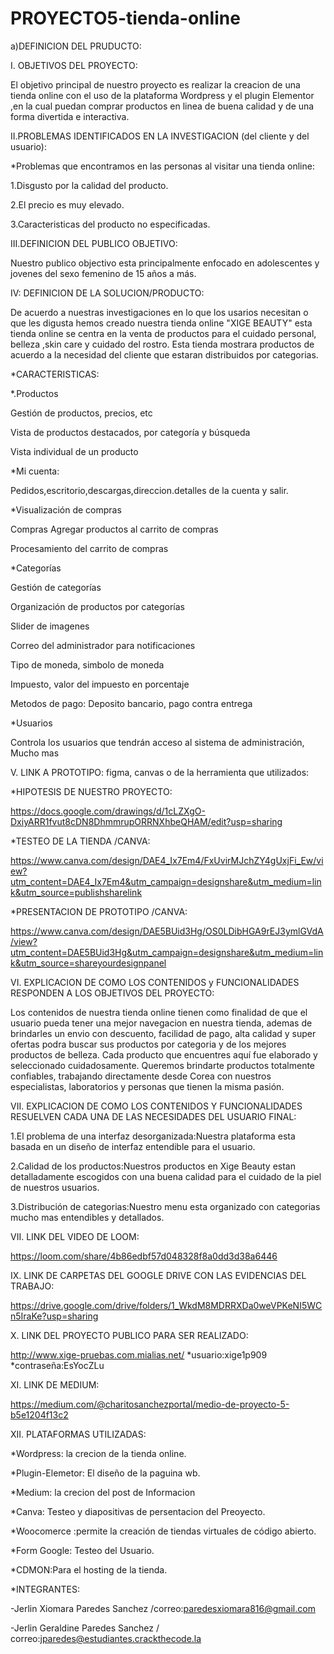 # PROYECTO5-tienda-online

a)DEFINICION DEL PRUDUCTO:

I. OBJETIVOS DEL PROYECTO:

El objetivo principal de nuestro proyecto es realizar la creacion de una tienda online  con el uso de la plataforma Wordpress y el  plugin Elementor ,en la cual puedan comprar productos en linea de buena calidad y de una forma divertida e interactiva.

II.PROBLEMAS IDENTIFICADOS EN LA INVESTIGACION (del cliente y del usuario):

*Problemas que encontramos en las personas al visitar una tienda online:

1.Disgusto por la calidad del producto.

2.El precio es muy elevado.

3.Caracteristicas del producto no especificadas.

III.DEFINICION DEL PUBLICO OBJETIVO:

Nuestro publico objectivo esta principalmente enfocado en adolescentes y jovenes del sexo femenino de 15 años a más.

IV: DEFINICION DE LA SOLUCION/PRODUCTO:

De acuerdo a nuestras investigaciones en lo que los usarios necesitan o que les digusta hemos creado nuestra tienda online "XIGE BEAUTY" esta tienda online se centra en la venta de productos para el cuidado personal, belleza ,skin care y cuidado del rostro. Esta tienda mostrara productos de acuerdo a la necesidad del cliente que estaran distribuidos por categorias.



*CARACTERISTICAS:

*.Productos


Gestión de productos, precios, etc

Vista de productos destacados, por categoría y búsqueda

Vista individual de un producto


*Mi cuenta:


Pedidos,escritorio,descargas,direccion.detalles de la cuenta y salir.


*Visualización de compras


Compras
Agregar productos al carrito de compras

Procesamiento del carrito de compras

*Categorías


Gestión de categorías

Organización de productos por categorías

Slider de imagenes

Correo del administrador para notificaciones

Tipo de moneda, simbolo de moneda

Impuesto, valor del impuesto en porcentaje

Metodos de pago: Deposito bancario, pago contra entrega

*Usuarios


Controla los usuarios que tendrán acceso al sistema de administración,
Mucho mas


V. LINK A PROTOTIPO: figma, canvas o de la herramienta que utilizados:

*HIPOTESIS DE NUESTRO PROYECTO:

https://docs.google.com/drawings/d/1cLZXgO-DxiyARR1fvut8cDN8DhmmrupORRNXhbeQHAM/edit?usp=sharing

     

*TESTEO DE LA TIENDA /CANVA:

https://www.canva.com/design/DAE4_Ix7Em4/FxUvirMJchZY4gUxjFi_Ew/view?utm_content=DAE4_Ix7Em4&utm_campaign=designshare&utm_medium=link&utm_source=publishsharelink

*PRESENTACION DE PROTOTIPO /CANVA:

https://www.canva.com/design/DAE5BUid3Hg/OS0LDibHGA9rEJ3ymlGVdA/view?utm_content=DAE5BUid3Hg&utm_campaign=designshare&utm_medium=link&utm_source=shareyourdesignpanel

VI. EXPLICACION DE COMO LOS CONTENIDOS y FUNCIONALIDADES RESPONDEN A LOS OBJETIVOS DEL PROYECTO:

Los contenidos de nuestra tienda online tienen como finalidad de que el usuario pueda tener una mejor navegacion en nuestra tienda, ademas de brindarles un envio con descuento, facilidad de pago, alta calidad y super ofertas podra buscar sus productos por categoria y de los  mejores productos de belleza.
Cada producto que encuentres aquí fue elaborado y seleccionado cuidadosamente. Queremos brindarte productos totalmente confiables, trabajando directamente desde Corea con nuestros especialistas, laboratorios y personas que tienen la misma pasión.

VII. EXPLICACION DE COMO LOS CONTENIDOS Y FUNCIONALIDADES RESUELVEN CADA UNA DE LAS NECESIDADES DEL USUARIO FINAL:

1.El problema de una interfaz desorganizada:Nuestra plataforma esta basada en un diseño de interfaz entendible para el usuario.

2.Calidad de los productos:Nuestros productos en Xige Beauty estan detalladamente escogidos con una buena calidad para el cuidado de la piel de nuestros usuarios. 

3.Distribución de categorias:Nuestro menu esta organizado con categorias mucho mas entendibles y detallados.

VII. LINK DEL VIDEO DE LOOM:

https://loom.com/share/4b86edbf57d048328f8a0dd3d38a6446

IX. LINK DE CARPETAS DEL GOOGLE DRIVE CON LAS EVIDENCIAS DEL TRABAJO:

https://drive.google.com/drive/folders/1_WkdM8MDRRXDa0weVPKeNI5WCn5IraKe?usp=sharing

X. LINK DEL PROYECTO PUBLICO PARA SER REALIZADO:

http://www.xige-pruebas.com.mialias.net/
*usuario:xige1p909
*contraseña:EsYocZLu

XI. LINK DE MEDIUM:

https://medium.com/@charitosanchezportal/medio-de-proyecto-5-b5e1204f13c2

XII. PLATAFORMAS UTILIZADAS:

 *Wordpress: la crecion de la tienda online.
 
 *Plugin-Elemetor: El diseño de la paguina wb.
 
 *Medium: la crecion del post de Informacion
 
 *Canva: Testeo y diapositivas de persentacion del Preoyecto.
 
 *Woocomerce :permite la creación de tiendas virtuales de código abierto. 
 
 *Form Google: Testeo del Usuario.
 
 *CDMON:Para el hosting de la tienda.
 
 
 *INTEGRANTES:
 
 -Jerlin Xiomara Paredes Sanchez /correo:paredesxiomara816@gmail.com
 
  -Jerlin Geraldine Paredes Sanchez / correo:jparedes@estudiantes.crackthecode.la







